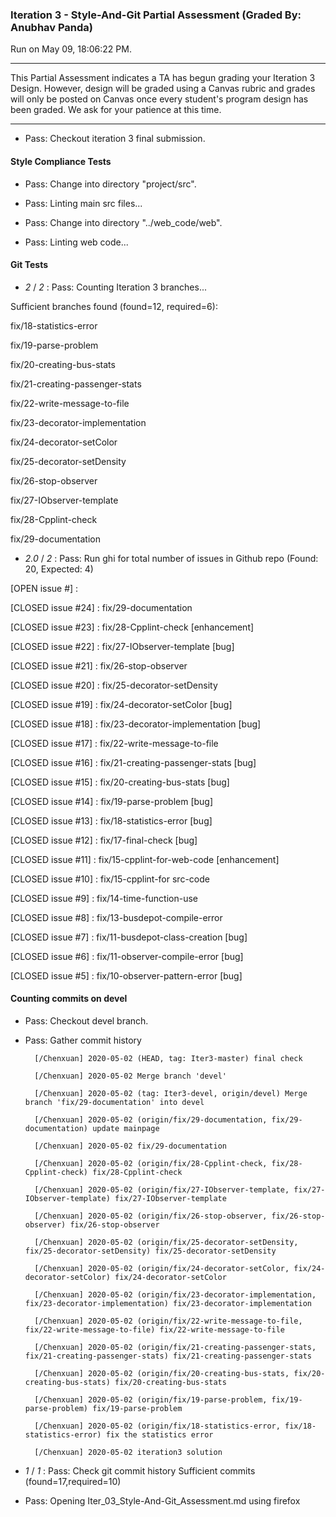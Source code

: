 ### Iteration 3 - Style-And-Git Partial Assessment (Graded By: Anubhav Panda)

Run on May 09, 18:06:22 PM.

<hr>

This Partial Assessment indicates a TA has begun grading your Iteration 3 Design. However, design will be graded using a Canvas rubric and grades will only be posted on Canvas once every student's program design has been graded. We ask for your patience at this time.

<hr>

+ Pass: Checkout iteration 3 final submission.




#### Style Compliance Tests

+ Pass: Change into directory "project/src".

+ Pass: Linting main src files...



+ Pass: Change into directory "../web_code/web".

+ Pass: Linting web code...




#### Git Tests

+  _2_ / _2_ : Pass: Counting Iteration 3 branches...

Sufficient branches found (found=12, required=6):

fix/18-statistics-error

fix/19-parse-problem

fix/20-creating-bus-stats

fix/21-creating-passenger-stats

fix/22-write-message-to-file

fix/23-decorator-implementation

fix/24-decorator-setColor

fix/25-decorator-setDensity

fix/26-stop-observer

fix/27-IObserver-template

fix/28-Cpplint-check

fix/29-documentation

+  _2.0_ / _2_ : Pass: Run ghi for total number of issues in Github repo (Found: 20, Expected: 4) 

 [OPEN issue #] : 

[CLOSED issue #24] :  fix/29-documentation

[CLOSED issue #23] :  fix/28-Cpplint-check [enhancement]

[CLOSED issue #22] :  fix/27-IObserver-template [bug]

[CLOSED issue #21] :  fix/26-stop-observer

[CLOSED issue #20] :  fix/25-decorator-setDensity

[CLOSED issue #19] :  fix/24-decorator-setColor [bug]

[CLOSED issue #18] :  fix/23-decorator-implementation [bug]

[CLOSED issue #17] :  fix/22-write-message-to-file

[CLOSED issue #16] :  fix/21-creating-passenger-stats [bug]

[CLOSED issue #15] :  fix/20-creating-bus-stats [bug]

[CLOSED issue #14] :  fix/19-parse-problem [bug]

[CLOSED issue #13] :  fix/18-statistics-error [bug]

[CLOSED issue #12] :  fix/17-final-check [bug]

[CLOSED issue #11] :  fix/15-cpplint-for-web-code [enhancement]

[CLOSED issue #10] :  fix/15-cpplint-for src-code

[CLOSED issue #9] :  fix/14-time-function-use

[CLOSED issue #8] :  fix/13-busdepot-compile-error

[CLOSED issue #7] :  fix/11-busdepot-class-creation [bug]

[CLOSED issue #6] :  fix/11-observer-compile-error [bug]

[CLOSED issue #5] :  fix/10-observer-pattern-error [bug]

 




#### Counting commits on devel

+ Pass: Checkout devel branch.



+ Pass: Gather commit history

		[/Chenxuan] 2020-05-02 (HEAD, tag: Iter3-master) final check 

		[/Chenxuan] 2020-05-02 Merge branch 'devel' 

		[/Chenxuan] 2020-05-02 (tag: Iter3-devel, origin/devel) Merge branch 'fix/29-documentation' into devel 

		[/Chenxuan] 2020-05-02 (origin/fix/29-documentation, fix/29-documentation) update mainpage 

		[/Chenxuan] 2020-05-02 fix/29-documentation 

		[/Chenxuan] 2020-05-02 (origin/fix/28-Cpplint-check, fix/28-Cpplint-check) fix/28-Cpplint-check 

		[/Chenxuan] 2020-05-02 (origin/fix/27-IObserver-template, fix/27-IObserver-template) fix/27-IObserver-template 

		[/Chenxuan] 2020-05-02 (origin/fix/26-stop-observer, fix/26-stop-observer) fix/26-stop-observer 

		[/Chenxuan] 2020-05-02 (origin/fix/25-decorator-setDensity, fix/25-decorator-setDensity) fix/25-decorator-setDensity 

		[/Chenxuan] 2020-05-02 (origin/fix/24-decorator-setColor, fix/24-decorator-setColor) fix/24-decorator-setColor 

		[/Chenxuan] 2020-05-02 (origin/fix/23-decorator-implementation, fix/23-decorator-implementation) fix/23-decorator-implementation 

		[/Chenxuan] 2020-05-02 (origin/fix/22-write-message-to-file, fix/22-write-message-to-file) fix/22-write-message-to-file 

		[/Chenxuan] 2020-05-02 (origin/fix/21-creating-passenger-stats, fix/21-creating-passenger-stats) fix/21-creating-passenger-stats 

		[/Chenxuan] 2020-05-02 (origin/fix/20-creating-bus-stats, fix/20-creating-bus-stats) fix/20-creating-bus-stats 

		[/Chenxuan] 2020-05-02 (origin/fix/19-parse-problem, fix/19-parse-problem) fix/19-parse-problem 

		[/Chenxuan] 2020-05-02 (origin/fix/18-statistics-error, fix/18-statistics-error) fix the statistics error 

		[/Chenxuan] 2020-05-02 iteration3 solution 







+  _1_ / _1_ : Pass: Check git commit history
Sufficient commits (found=17,required=10)

+ Pass: Opening Iter_03_Style-And-Git_Assessment.md using firefox

